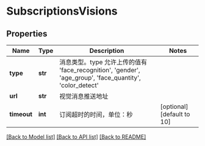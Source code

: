 # SubscriptionsVisions

## Properties
Name | Type | Description | Notes
------------ | ------------- | ------------- | -------------
**type** | **str** | 消息类型。type 允许上传的值有 &#39;face_recognition&#39;,  &#39;gender&#39;, &#39;age_group&#39;, &#39;face_quantity&#39;, &#39;color_detect&#39;  | 
**url** | **str** | 视觉消息推送地址 | 
**timeout** | **int** | 订阅超时的时间，单位：秒 | [optional] [default to 10]

[[Back to Model list]](../README.md#documentation-for-models) [[Back to API list]](../README.md#documentation-for-api-endpoints) [[Back to README]](../README.md)


